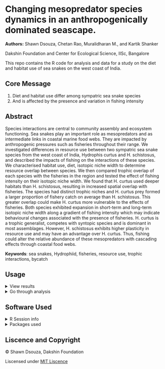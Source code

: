 # Changing mesopredator species dynamics in an anthropogenically dominated seascape.

**Authors:** Shawn Dsouza, Chetan Rao, Muralidharan M., and Kartik Shanker

Dakshin Foundation and Center for Ecological Science, IISc, Bangalore

This repo contains the R code for analysis and data  for a study on the diet and habitat use of sea snakes on the west coast of India.

## Core Message

1. Diet and habitat use differ among sympatric sea snake species 
2. And is affected by the presence and variation in fishing intensity

## Abstract

Species interactions are central to community assembly and ecosystem functioning. Sea snakes play an important role as mesopredators and as intermediate links in coastal marine food webs. They are impacted by anthropogenic pressures such as fisheries throughout their range. We investigated differences in resource use between two sympatric sea snake species from the west coast of India, Hydrophis curtus and H. schistosus, and described the impacts of fishing on the interactions of these species. We characterised habitat use, diet, isotopic niche width to determine resource overlap between species. We then compared trophic overlap of each species with the fisheries in the region and tested the effect of fishing intensity on their isotopic niche width. We found that H. curtus used deeper habitats than H. schistosus, resulting in increased spatial overlap with fisheries. The species had distinct trophic niches and H. curtus prey formed a larger proportion of fishery catch on average than H. schistosus. This greater overlap could make H. curtus more vulnerable to the effects of fisheries. Both species exhibited expansion in short-term and long-term isotopic niche width along a gradient of fishing intensity which may indicate behavioural changes associated with the presence of fisheries. H. curtus is a trophic generalist, competes with syntopic species and is dominant in most assemblages. However, H. schistosus exhibits higher plasticity in resource use and may have an advantage over H. curtus. Thus, fishing could alter the relative abundance of these mesopredators with cascading effects through coastal food webs.

**Keywords**: sea snakes, Hydrophiid, fisheries, resource use, trophic interactions, bycatch

## Usage

<details>
  <summary> View results </summary>
  
  The R markdown file is configured to out put an HTML document with the results of the analysis. Paste the following code in the terminal. With the working directory set to root of this reporsitory.
  
  
  ```R
  rmarkdown::render_site(input = "index.Rmd", encoding = "UTF")
  ```
  
  The analysis can also be viewed by opening the `View Results.html` file in any browser.
  
  </details>
 
 <details>
  <summary>Go through analysis</summary>
  
   - The sections of the analysis have been split into seperate R markdown files and can be run independently. 
    
   - R markdown files are best viewed in the R studio IDE.
    
   - Some of the analysis refer to custom functions that are included in the `Functions` folder.
   
   - Before working with the file locally a portable local environment can be activated to make sure you have all the dependencies by running `renv::activate()`. You will need to intall the `renv` package for this.
   
   </details>
 
 ## Software Used
<details>
  <summary> R Session info </summary>
  
  ```R                      
 version  R version 4.0.0 (2020-04-24)
 os       Windows 10 x64              
 system   x86_64, mingw32             
 ui       RStudio                     
 language (EN)                        
 collate  English_India.1252          
 ctype    English_India.1252          
 tz       Asia/Calcutta               
 date     2020-05-23                  
  ```

  </details>

<details>
  <summary> Packages used </summary>
  
  ```R
 package        * version  date       lib source        
 adehabitatMA     0.3.14   2020-01-13 [1] CRAN (R 4.0.0)
 assertthat       0.2.1    2019-03-21 [1] CRAN (R 4.0.0)
 backports        1.1.6    2020-04-05 [1] CRAN (R 4.0.0)
 base64enc        0.1-3    2015-07-28 [1] CRAN (R 4.0.0)
 bit              1.1-15.2 2020-02-10 [1] CRAN (R 4.0.0)
 bit64            0.9-7    2017-05-08 [1] CRAN (R 4.0.0)
 bitops           1.0-6    2013-08-17 [1] CRAN (R 4.0.0)
 blob             1.2.1    2020-01-20 [1] CRAN (R 4.0.0)
 bookdown         0.19     2020-05-15 [1] CRAN (R 4.0.0)
 broom            0.5.6    2020-04-20 [1] CRAN (R 4.0.0)
 cellranger       1.1.0    2016-07-27 [1] CRAN (R 4.0.0)
 checkmate        2.0.0    2020-02-06 [1] CRAN (R 4.0.0)
 cli              2.0.2    2020-02-28 [1] CRAN (R 4.0.0)
 clipr            0.7.0    2019-07-23 [1] CRAN (R 4.0.0)
 cluster          2.1.0    2019-06-19 [2] CRAN (R 4.0.0)
 coda             0.19-3   2019-07-05 [1] CRAN (R 4.0.0)
 codetools        0.2-16   2018-12-24 [2] CRAN (R 4.0.0)
 colorspace       1.4-1    2019-03-18 [1] CRAN (R 4.0.0)
 crayon           1.3.4    2017-09-16 [1] CRAN (R 4.0.0)
 curl             4.3      2019-12-02 [1] CRAN (R 4.0.0)
 data.table       1.12.8   2019-12-09 [1] CRAN (R 4.0.0)
 DBI              1.1.0    2019-12-15 [1] CRAN (R 4.0.0)
 dbplyr           1.4.3    2020-04-19 [1] CRAN (R 4.0.0)
 digest           0.6.25   2020-02-23 [1] CRAN (R 4.0.0)
 dplyr          * 0.8.5    2020-03-07 [1] CRAN (R 4.0.0)
 ellipse          0.4.1    2018-01-05 [1] CRAN (R 4.0.0)
 ellipsis         0.3.0    2019-09-20 [1] CRAN (R 4.0.0)
 evaluate         0.14     2019-05-28 [1] CRAN (R 4.0.0)
 fansi            0.4.1    2020-01-08 [1] CRAN (R 4.0.0)
 farver           2.0.3    2020-01-16 [1] CRAN (R 4.0.0)
 forcats        * 0.5.0    2020-03-01 [1] CRAN (R 4.0.0)
 fs               1.4.1    2020-04-04 [1] CRAN (R 4.0.0)
 fuzzyjoin      * 0.1.6    2020-05-15 [1] CRAN (R 4.0.0)
 generics         0.0.2    2018-11-29 [1] CRAN (R 4.0.0)
 ggmap          * 3.0.0    2019-02-04 [1] CRAN (R 4.0.0)
 ggplot2        * 3.3.0    2020-03-05 [1] CRAN (R 4.0.0)
 glue             1.4.0    2020-04-03 [1] CRAN (R 4.0.0)
 gridExtra        2.3      2017-09-09 [1] CRAN (R 4.0.0)
 gtable           0.3.0    2019-03-25 [1] CRAN (R 4.0.0)
 haven            2.2.0    2019-11-08 [1] CRAN (R 4.0.0)
 highr            0.8      2019-03-20 [1] CRAN (R 4.0.0)
 hms              0.5.3    2020-01-08 [1] CRAN (R 4.0.0)
 htmltools        0.4.0    2019-10-04 [1] CRAN (R 4.0.0)
 httr             1.4.1    2019-08-05 [1] CRAN (R 4.0.0)
 jpeg             0.1-8.1  2019-10-24 [1] CRAN (R 4.0.0)
 jsonlite         1.6.1    2020-02-02 [1] CRAN (R 4.0.0)
 knitr            1.28     2020-02-06 [1] CRAN (R 4.0.0)
 labeling         0.3      2014-08-23 [1] CRAN (R 4.0.0)
 lattice        * 0.20-41  2020-04-02 [2] CRAN (R 4.0.0)
 lifecycle        0.2.0    2020-03-06 [1] CRAN (R 4.0.0)
 lsr              0.5      2015-03-02 [1] CRAN (R 4.0.0)
 lubridate      * 1.7.8    2020-04-06 [1] CRAN (R 4.0.0)
 magrittr         1.5      2014-11-22 [1] CRAN (R 4.0.0)
 marmap         * 1.0.3    2019-07-03 [1] CRAN (R 4.0.0)
 MASS             7.3-51.5 2019-12-20 [2] CRAN (R 4.0.0)
 Matrix           1.2-18   2019-11-27 [2] CRAN (R 4.0.0)
 memoise          1.1.0    2017-04-21 [1] CRAN (R 4.0.0)
 metR           * 0.7.0    2020-04-10 [1] CRAN (R 4.0.0)
 mgcv             1.8-31   2019-11-09 [2] CRAN (R 4.0.0)
 modelr           0.1.7    2020-04-30 [1] CRAN (R 4.0.0)
 munsell          0.5.0    2018-06-12 [1] CRAN (R 4.0.0)
 ncdf4            1.17     2019-10-23 [1] CRAN (R 4.0.0)
 nlme             3.1-147  2020-04-13 [2] CRAN (R 4.0.0)
 permute        * 0.9-5    2019-03-12 [1] CRAN (R 4.0.0)
 pillar           1.4.4    2020-05-05 [1] CRAN (R 4.0.0)
 pkgconfig        2.0.3    2019-09-22 [1] CRAN (R 4.0.0)
 plyr             1.8.6    2020-03-03 [1] CRAN (R 4.0.0)
 png              0.1-7    2013-12-03 [1] CRAN (R 4.0.0)
 purrr          * 0.3.4    2020-04-17 [1] CRAN (R 4.0.0)
 pwr              1.3-0    2020-03-17 [1] CRAN (R 4.0.0)
 R6               2.4.1    2019-11-12 [1] CRAN (R 4.0.0)
 raster         * 3.1-5    2020-04-19 [1] CRAN (R 4.0.0)
 RColorBrewer     1.1-2    2014-12-07 [1] CRAN (R 4.0.0)
 Rcpp             1.0.4.6  2020-04-09 [1] CRAN (R 4.0.0)
 readr          * 1.3.1    2018-12-21 [1] CRAN (R 4.0.0)
 readxl           1.3.1    2019-03-13 [1] CRAN (R 4.0.0)
 repr             1.1.0    2020-01-28 [1] CRAN (R 4.0.0)
 reprex           0.3.0    2019-05-16 [1] CRAN (R 4.0.0)
 reshape2         1.4.4    2020-04-09 [1] CRAN (R 4.0.0)
 rgdal          * 1.4-8    2019-11-27 [1] CRAN (R 4.0.0)
 RgoogleMaps      1.4.5.3  2020-02-12 [1] CRAN (R 4.0.0)
 rjags            4-10     2019-11-06 [1] CRAN (R 4.0.0)
 rjson            0.2.20   2018-06-08 [1] CRAN (R 4.0.0)
 rlang            0.4.6    2020-05-02 [1] CRAN (R 4.0.0)
 rmarkdown        2.1      2020-01-20 [1] CRAN (R 4.0.0)
 RSQLite          2.2.0    2020-01-07 [1] CRAN (R 4.0.0)
 rstudioapi       0.11     2020-02-07 [1] CRAN (R 4.0.0)
 rvest            0.3.5    2019-11-08 [1] CRAN (R 4.0.0)
 scales           1.1.1    2020-05-11 [1] CRAN (R 4.0.0)
 sessioninfo      1.1.1    2018-11-05 [1] CRAN (R 4.0.0)
 shape            1.4.4    2018-02-07 [1] CRAN (R 4.0.0)
 SIBER          * 2.1.5    2020-05-12 [1] CRAN (R 4.0.0)
 skimr            2.1.1    2020-04-16 [1] CRAN (R 4.0.0)
 sp             * 1.4-1    2020-02-28 [1] CRAN (R 4.0.0)
 spatstat.utils   1.17-0   2020-02-07 [1] CRAN (R 4.0.0)
 stringi          1.4.6    2020-02-17 [1] CRAN (R 4.0.0)
 stringr        * 1.4.0    2019-02-10 [1] CRAN (R 4.0.0)
 tibble         * 3.0.1    2020-04-20 [1] CRAN (R 4.0.0)
 tidyr          * 1.0.3    2020-05-07 [1] CRAN (R 4.0.0)
 tidyselect       1.1.0    2020-05-11 [1] CRAN (R 4.0.0)
 tidyverse      * 1.3.0    2019-11-21 [1] CRAN (R 4.0.0)
 utf8             1.1.4    2018-05-24 [1] CRAN (R 4.0.0)
 vctrs            0.3.0    2020-05-11 [1] CRAN (R 4.0.0)
 vegan          * 2.5-6    2019-09-01 [1] CRAN (R 4.0.0)
 vegetarian     * 1.2      2012-10-29 [1] CRAN (R 4.0.0)
 viridis        * 0.5.1    2018-03-29 [1] CRAN (R 4.0.0)
 viridisLite    * 0.3.0    2018-02-01 [1] CRAN (R 4.0.0)
 withr            2.2.0    2020-04-20 [1] CRAN (R 4.0.0)
 xfun             0.13     2020-04-13 [1] CRAN (R 4.0.0)
 xml2             1.3.2    2020-04-23 [1] CRAN (R 4.0.0)
 yaml             2.2.1    2020-02-01 [1] CRAN (R 4.0.0)
  ```
  
  </details>
  
 ## Liscence and Copyright
 
 © Shawn Dsouza, Dakshin Foundation
 
Liscensed under [MIT Liscence](LISCENCE)
